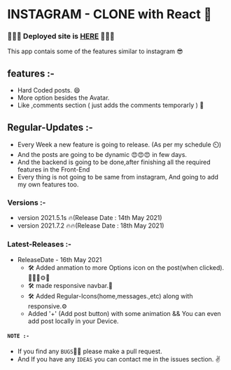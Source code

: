 # INSTAGRAM - CLONE with React 🥳

### 🎉🎉🎉 Deployed site is <a href="https://saisumanthkumar.github.io/instagram-clone/">HERE</a> 🎉🎉🎉

This app contais some of the features similar to instagram 😎

## features :- 

 - Hard Coded posts. 😄
 - More option besides the Avatar.
 - Like ,comments section ( just adds the comments temporarly ) 💌

## Regular-Updates :-  
 - Every Week a new feature is going to release. (As per my schedule ⏲️)
 - And the posts are going to be dynamic 😍😍😍 in few days.
 - And the backend is going to be done,after finishing all the required features in the Front-End
 - Every thing is not going to be same from instagram, And going to add my own features too.

### Versions :- 
 - version 2021.5.1s 🔥(Release Date : 14th May 2021) 
 - version 2021.7.2 🔥🔥(Release Date : 18th May 2021)

### Latest-Releases :-
  - ReleaseDate - 16th May 2021
     - 🛠 Added anmation to more Options icon on the post(when clicked).👨‍🔧🔧⚙️🚀
     - 🛠 made responsive navbar.🔧
     - 🛠 Added Regular-Icons(home,messages.,etc) along with responsive.⚙️
     - Added '+' (Add post button) with some animation && You can even add post locally in your Device.

#### ```NOTE :-```
 - If you find any `BUGS`🐛🐛 please make a pull request.
 - And If you have any `IDEAS` you can contact me in the issues section. ✌️


 

